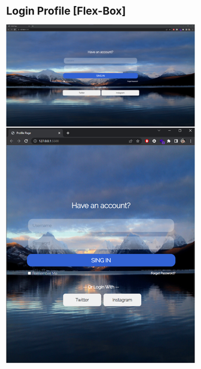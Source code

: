    
# Login Profile  [Flex-Box]
<img src="./img/login.png" width="800px">   

<img src="./img/login1.png" width="600px">   
